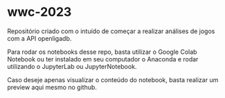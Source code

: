 # wwc-2023

Repositório criado com o intuído de começar a realizar análises de jogos com a API openligadb.

Para rodar os notebooks desse repo, basta utilizar o Google Colab Notebook ou ter instalado em seu computador o Anaconda e rodar utilizando o JupyterLab ou JupyterNotebook.

Caso deseje apenas visualizar o conteúdo do notebook, basta realizar um preview aqui mesmo no github.